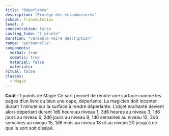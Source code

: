 ```yaml
---
title: "Déperlance"
description: "Protège des éclaboussures"
school: Transmutation
level: 0
concentration: false
casting_time: "1 minute"
duration: "variable voire description"
range: "personnelle"
components:
  verbal: true
  somatic: true
  material: false
  materials:
ritual: false
classes:
  - Magie
---
```

**Coût** : 1 points de Magie
Ce sort permet de rendre une surface comme les pages d’un livre ou bien une cape, déperlante. La magicien doit incanter durant 1 minute sur la surface à rendre déperlante. L’objet enchanté devient alors déperlant durant 1d6 heure au niveau 1, 3d6 heures au niveau 3, 1d6 jours au niveau 6, 2d6 jours au niveau 9, 1d6 semaines au niveau 12, 3d6 semaines au niveau 15, 1d6 mois au niveau 18 et au niveau 20 jusqu’à ce que le sort soit dissipé.
